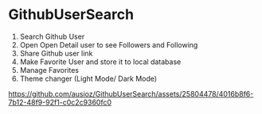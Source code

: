 # GithubUserSearch

1. Search Github User
2. Open Open Detail user to see Followers and Following
3. Share Github user link
4. Make Favorite User and store it to local database
5. Manage Favorites
6. Theme changer (Light Mode/ Dark Mode)


https://github.com/ausioz/GithubUserSearch/assets/25804478/4016b8f6-7b12-48f9-92f1-c0c2c9360fc0

